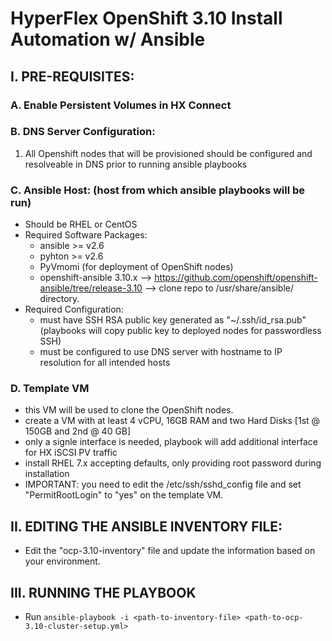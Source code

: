 # HyperFlex OpenShift 3.10 Install Automation w/ Ansible

## I. PRE-REQUISITES:

### A. Enable Persistent Volumes in HX Connect

### B. DNS Server Configuration:
1. All Openshift nodes that will be provisioned should be configured and resolveable in DNS prior to running ansible playbooks
    
### C. Ansible Host: (host from which ansible playbooks will be run)
- Should be RHEL or CentOS
- Required Software Packages:
    - ansible >= v2.6
    - pyhton >= v2.6
    - PyVmomi (for deployment of OpenShift nodes)
    - openshift-ansible 3.10.x --> https://github.com/openshift/openshift-ansible/tree/release-3.10 --> clone repo to /usr/share/ansible/ directory.
- Required Configuration:
    - must have SSH RSA public key generated as "~/.ssh/id_rsa.pub" (playbooks will copy public key to deployed nodes for passwordless SSH)
    - must be configured to use DNS server with hostname to IP resolution for all intended hosts

### D. Template VM
  - this VM will be used to clone the OpenShift nodes.
  - create a VM with at least 4 vCPU, 16GB RAM and two Hard Disks [1st @ 150GB and 2nd @ 40 GB]
  - only a signle interface is needed, playbook will add additional interface for HX iSCSI PV traffic
  - install RHEL 7.x accepting defaults, only providing root password during installation
  - IMPORTANT: you need to edit the /etc/ssh/sshd_config file and set "PermitRootLogin" to "yes" on the template VM.
    
## II. EDITING THE ANSIBLE INVENTORY FILE:
  - Edit the "ocp-3.10-inventory" file and update the information based on your environment.
  
## III. RUNNING THE PLAYBOOK
  - Run `ansible-playbook -i <path-to-inventory-file> <path-to-ocp-3.10-cluster-setup.yml>`
